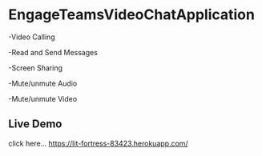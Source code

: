 # EngageTeamsVideoChatApplication

-Video Calling

-Read and Send Messages

-Screen Sharing

-Mute/unmute Audio

-Mute/unmute Video

## Live Demo

click here... https://lit-fortress-83423.herokuapp.com/
